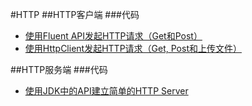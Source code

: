 #HTTP
##HTTP客户端
###代码
* [使用Fluent API发起HTTP请求（Get和Post）](cn/aofeng/demo/httpclient/FluentApi.java)
* [使用HttpClient发起HTTP请求（Get, Post和上传文件）](cn/aofeng/demo/httpclient/FluentApi.java)

##HTTP服务端
###代码
* [使用JDK中的API建立简单的HTTP Server](src/cn/aofeng/demo/httpclient/SimpleHttpServer.java)

